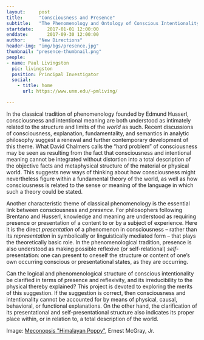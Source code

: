 ```yaml
---
layout:     post
title:      "Consciousness and Presence"
subtitle:   "The Phenomenology and Ontology of Conscious Intentionality"  
startdate:     2017-01-01 12:00:00
enddate:       2017-09-30 12:00:00
author:     "New Directions"
header-img: "img/bgs/presence.jpg"
thumbnail: "presence-thumbnail.png"
people:
- name: Paul Livingston
  pic: livingston
  position: Principal Investigator
  social:
    - title: home
      url: https://www.unm.edu/~pmliving/

---
```



In the classical tradition of phenomenology founded by Edmund Husserl, consciousness and intentional meaning are both understood as intimately related to the structure and limits of the *world* as such. Recent discussions of consciousness, explanation, fundamentality, and semantics in analytic philosophy suggest a renewal and further contemporary development of this theme. What David Chalmers calls the “hard problem” of consciousness may be seen as resulting from the fact that consciousness and intentional meaning cannot be integrated without distortion into a total description of the objective facts and metaphysical structure of the material or physical world. This suggests new ways of thinking about how consciousness might nevertheless figure within a fundamental theory of the world, as well as how consciousness is related to the sense or meaning of the language in which such a theory could be stated.

Another characteristic theme of classical phenomenology is the essential link between consciousness and *presence*. For philosophers following Brentano and Husserl, knowledge and meaning are understood as requiring presence or presentation of a content to or by a subject of experience. Here it is the direct *presentation* of a phenomenon in consciousness – rather than its *representation* in symbolically or linguistically mediated form – that plays the theoretically basic role. In the phenomenological tradition, presence is also understood as making possible reflexive (or self-relational) *self*-presentation: one can present to oneself the structure or content of one’s own occurring conscious or presentational states, as they are occurring.

Can the logical and phenomenological structure of conscious intentionality be clarified in terms of presence and reflexivity, and its irreducibility to the physical thereby explained? This project is devoted to exploring the merits of this suggestion. If the suggestion is correct, then consciousness and intentionality cannot be accounted for by means of physical, causal, behavioral, or functional explanations. On the other hand, the clarification of its presentational and self-presentational structure also indicates its proper place within, or in relation to, a total description of the world.

<span class="caption text-muted">Image:
<a href="https://www.flickr.com/photos/mcgrayjr/2789875681" target="_blank">Meconopsis "Himalayan Poppy"</a>, Ernest McGray, Jr.</span>
